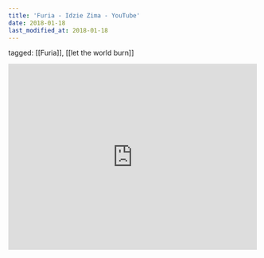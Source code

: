 ```yaml
---
title: 'Furia - Idzie Zima - YouTube'
date: 2018-01-18
last_modified_at: 2018-01-18
---
```

tagged: [[Furia]], [[let the world burn]]
<iframe allow="accelerometer; autoplay; clipboard-write; encrypted-media; gyroscope; picture-in-picture" allowfullscreen="" frameborder="0" height="375" id="youtube_iframe" src="https://www.youtube.com/embed/VqwuHkbcGQ8?feature=oembed&amp;enablejsapi=1&amp;origin=https://safe.txmblr.com&amp;wmode=opaque" width="500"></iframe>
